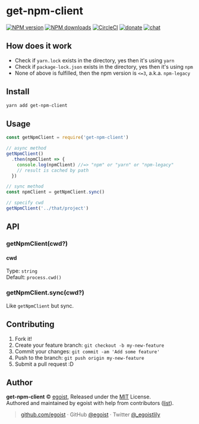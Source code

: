 
# get-npm-client

[![NPM version](https://img.shields.io/npm/v/get-npm-client.svg?style=flat)](https://npmjs.com/package/get-npm-client) [![NPM downloads](https://img.shields.io/npm/dm/get-npm-client.svg?style=flat)](https://npmjs.com/package/get-npm-client) [![CircleCI](https://circleci.com/gh/egoist/get-npm-client/tree/master.svg?style=shield)](https://circleci.com/gh/egoist/get-npm-client/tree/master)  [![donate](https://img.shields.io/badge/$-donate-ff69b4.svg?maxAge=2592000&style=flat)](https://github.com/egoist/donate) [![chat](https://img.shields.io/badge/chat-on%20discord-7289DA.svg?style=flat)](https://chat.egoist.moe)

## How does it work

- Check if `yarn.lock` exists in the directory, yes then it's using `yarn`
- Check if `package-lock.json` exists in the directory, yes then it's using `npm`
- None of above is fulfilled, then the npm version is `<=3`, a.k.a. `npm-legacy`

## Install

```bash
yarn add get-npm-client
```

## Usage

```js
const getNpmClient = require('get-npm-client')

// async method
getNpmClient()
  .then(npmClient => {
    console.log(npmClient) //=> "npm" or "yarn" or "npm-legacy"
    // result is cached by path
  })

// sync method
const npmClient = getNpmClient.sync()

// specify cwd
getNpmClient('../that/project')
```

## API

### getNpmClient(cwd?)

#### cwd

Type: `string`<br>
Default: `process.cwd()`

### getNpmClient.sync(cwd?)

Like `getNpmClient` but sync.

## Contributing

1. Fork it!
2. Create your feature branch: `git checkout -b my-new-feature`
3. Commit your changes: `git commit -am 'Add some feature'`
4. Push to the branch: `git push origin my-new-feature`
5. Submit a pull request :D


## Author

**get-npm-client** © [egoist](https://github.com/egoist), Released under the [MIT](./LICENSE) License.<br>
Authored and maintained by egoist with help from contributors ([list](https://github.com/egoist/get-npm-client/contributors)).

> [github.com/egoist](https://github.com/egoist) · GitHub [@egoist](https://github.com/egoist) · Twitter [@_egoistlily](https://twitter.com/_egoistlily)

